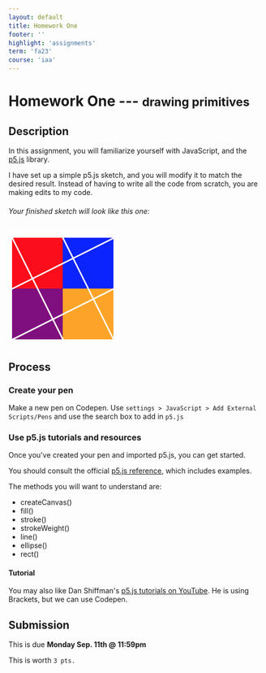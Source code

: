 ```yaml
---
layout: default
title: Homework One
footer: ''
highlight: 'assignments'
term: 'fa23'
course: 'iaa'
---
```

# Homework One --- <small>drawing primitives</small>
## Description
In this assignment, you will familiarize yourself with JavaScript, and the [p5.js](https://p5js.org/) library.

I have set up a simple p5.js sketch, and you will modify it to match the desired result. Instead of having to write all the code from scratch, you are making edits to my code.

<div class="card-block">
  <h6 class="card-text">Your finished sketch will look like this one:</h6>
  <img src="img/hw1-finished.png" alt="homework 1 finished" class="img-fluid">
</div>

## Process
### Create your pen
Make a new pen on Codepen. Use `settings > JavaScript > Add External Scripts/Pens` and use the search box to add in `p5.js`

### Use p5.js tutorials and resources
Once you've created your pen and imported p5.js, you can get started.

You should consult the official [p5.js reference](https://p5js.org/reference/), which includes examples.

The methods you will want to understand are:
* createCanvas()
* fill()
* stroke()
* strokeWeight()
* line()
* ellipse()
* rect()

#### Tutorial
You may also like Dan Shiffman's [p5.js tutorials on YouTube](https://youtu.be/D1ELEeIs0j8). He is using Brackets, but we can use Codepen.

## Submission

This is due __Monday Sep. 11th @ 11:59pm__

This is worth `3 pts.`